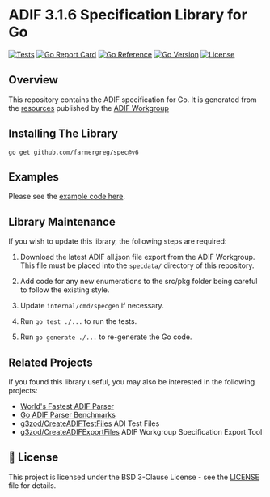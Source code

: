 # ADIF 3.1.6 Specification Library for Go

[![Tests](https://github.com/farmergreg/spec/actions/workflows/test.yml/badge.svg)](https://github.com/farmergreg/spec/actions/workflows/test.yml)
[![Go Report Card](https://goreportcard.com/badge/github.com/farmergreg/spec)](https://goreportcard.com/report/github.com/farmergreg/spec)
[![Go Reference](https://pkg.go.dev/badge/github.com/farmergreg/spec.svg)](https://pkg.go.dev/github.com/farmergreg/spec)
[![Go Version](https://img.shields.io/github/go-mod/go-version/farmergreg/spec)](https://github.com/farmergreg/spec/blob/main/go.mod)
[![License](https://img.shields.io/github/license/farmergreg/spec)](https://github.com/farmergreg/spec/blob/main/LICENSE)

## Overview

This repository contains the ADIF specification for Go.
It is generated from the [resources](https://adif.org.uk/316/ADIF_316_resources_2025_09_15.zip) published by the [ADIF Workgroup](https://www.adif.org/)

## Installing The Library

`go get github.com/farmergreg/spec@v6`

## Examples

Please see the [example code here](example_test.go).

## Library Maintenance

If you wish to update this library, the following steps are required:

1. Download the latest ADIF all.json file export from the ADIF Workgroup. This file must be placed into the `specdata/` directory of this repository.

2. Add code for any new enumerations to the src/pkg folder being careful to follow the existing style.

3. Update `internal/cmd/specgen` if necessary.

4. Run `go test ./...` to run the tests.

5. Run `go generate ./...` to re-generate the Go code.

## Related Projects

If you found this library useful, you may also be interested in the following projects:

- [World's Fastest ADIF Parser](https://github.com/farmergreg/adif)
- [Go ADIF Parser Benchmarks](https://github.com/farmergreg/adif-benchmark)
- [g3zod/CreateADIFTestFiles](https://github.com/g3zod/CreateADIFTestFiles) ADI Test Files
- [g3zod/CreateADIFExportFiles](https://github.com/g3zod/CreateADIFExportFiles) ADIF Workgroup Specification Export Tool

## 📝 License

This project is licensed under the BSD 3-Clause License - see the [LICENSE](LICENSE) file for details.
